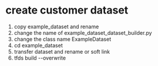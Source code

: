 # create customer dataset
1. copy example_dataset and rename
2. change the name of example_dataset_dataset_builder.py
3. change the class name ExampleDataset
4. cd example_dataset
5. transfer dataset and rename or soft link
6. tfds build --overwrite